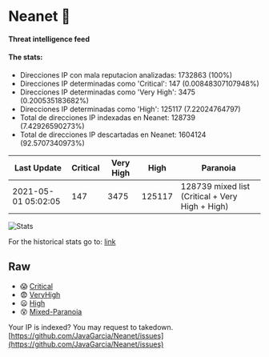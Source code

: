 # Neanet :hocho:
#### Threat intelligence feed
#### The stats:

- Direcciones IP con mala reputacion analizadas: 1732863 (100%)
- Direcciones IP determinadas como 'Critical':  147 (0.00848307107948%)
- Direcciones IP determinadas como 'Very High':  3475 (0.200535183682%)
- Direcciones IP determinadas como 'High':  125117 (7.22024764797)
- Total de direcciones IP indexadas en Neanet:  128739 (7.42926590273%)
- Total de direcciones IP descartadas en Neanet:  1604124 (92.5707340973%)

| Last Update | Critical | Very High | High | Paranoia |
| --- | --- | --- | --- | --- |
| 2021-05-01 05:02:05 | 147 | 3475 | 125117 | 128739 mixed list (Critical + Very High + High)|

![Stats](https://docs.google.com/spreadsheets/d/e/2PACX-1vSnaNMIXVabIpDJjufMlzH7poXnshF3mgd8Is1g9ytUEzVsP5my4Trn8f-xkoLLQ38xpL3HtmUexLo6/pubchart?oid=501124687&format=image)

For the historical stats go to: [link](/stats.csv)
## Raw
- :scream: [Critical](https://raw.githubusercontent.com/JavaGarcia/Neanet/master/blacklists/neanet_critical.txt)
- :fearful: [VeryHigh](https://raw.githubusercontent.com/JavaGarcia/Neanet/master/blacklists/neanet_veryHigh.txtt)
- :frowning: [High](https://raw.githubusercontent.com/JavaGarcia/Neanet/master/blacklists/neanet_high.txt)
- :dizzy_face: [Mixed-Paranoia](https://raw.githubusercontent.com/JavaGarcia/Neanet/master/blacklists/neanet_all.txt)


Your IP is indexed? You may request to takedown. [https://github.com/JavaGarcia/Neanet/issues](https://github.com/JavaGarcia/Neanet/issues)



























































































































































































































































































































































































































































































































































































































































































































































































































































































































































































































































































































































































































































































































































































































































































































































































































































































































































































































































































































































































































































































































































































































































































































































































































































































































































































































































































































































































































































































































































































































































































































































































































































































































































































































































































































































































































































































































































































































































































































































































































































































































































































































































































































































































































































































































































































































































































































































































































































































































































































































































































































































































































































































































































































































































































































































































































































































































































































































































































































































































































































































































































































































